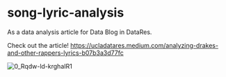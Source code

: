 # song-lyric-analysis
As a data analysis article for Data Blog in DataRes.

Check out the article!
https://ucladatares.medium.com/analyzing-drakes-and-other-rappers-lyrics-b07b3a3d77fc

![0_Rqdw-ld-krghaIR1](https://user-images.githubusercontent.com/82481505/154200759-f080d0d8-f197-4ed1-abb3-77e7d0ac7d20.jpg)
